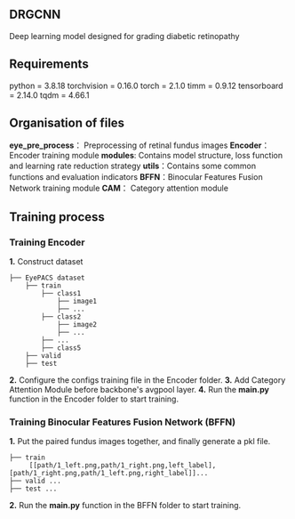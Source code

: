 ## DRGCNN

Deep learning model designed for grading diabetic retinopathy

## Requirements
python = 3.8.18
torchvision = 0.16.0
torch = 2.1.0
timm = 0.9.12
tensorboard = 2.14.0
tqdm = 4.66.1

## Organisation of files

**eye_pre_process**： Preprocessing of retinal fundus images 
**Encoder**： Encoder training module
**modules**: Contains model structure, loss function and learning rate reduction strategy
**utils**：Contains some common functions and evaluation indicators
**BFFN**：Binocular Features Fusion Network training module
**CAM**： Category attention module  


## Training process
### Training Encoder
**1.** Construct dataset 
```
├── EyePACS dataset
    ├── train
        ├── class1
            ├── image1
            ├── ...
        ├── class2
            ├── image2
            ├── ...
        ├── ...
        ├── class5
    ├── valid
    ├── test
```
**2.** Configure the configs training file in the Encoder folder.
**3.** Add Category Attention Module before backbone's avgpool layer.
**4.** Run the **main.py** function in the Encoder folder to start training.
### Training Binocular Features Fusion Network (BFFN)
**1.** Put the paired fundus images together, and finally generate a pkl file. 
```
├── train
     [[path/1_left.png,path/1_right.png,left_label],[path/1_right.png,path/1_left.png,right_label]]...      
├── valid ...
├── test ...
```
**2.** Run the **main.py** function in the BFFN folder to start training.
